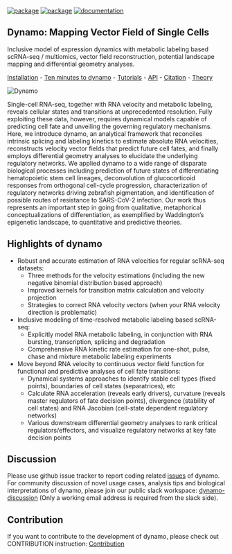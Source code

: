 [![package](https://github.com/aristoteleo/dynamo-release/workflows/Python%20package/badge.svg)](https://github.com/aristoteleo/dynamo-release/runs/950435412) [![package](https://github.com/aristoteleo/dynamo-release/workflows/Upload%20Python%20Package/badge.svg)](https://pypi.org/project/dynamo-release/) [![documentation](https://readthedocs.org/projects/dynamo-release/badge/?version=latest)](https://dynamo-release.readthedocs.io/en/latest/)
## **Dynamo**: Mapping Vector Field of Single Cells

Inclusive model of expression dynamics with metabolic labeling based scRNA-seq / multiomics, vector field reconstruction, potential landscape mapping and differential geometry analyses.

[Installation](https://dynamo-release.readthedocs.io/en/latest/ten_minutes_to_dynamo.html#how-to-install) - [Ten minutes to dynamo](https://dynamo-release.readthedocs.io/en/latest/ten_minutes_to_dynamo.html) - [Tutorials](https://dynamo-release.readthedocs.io/en/latest/zebrafish.html) - [API](https://dynamo-release.readthedocs.io/en/latest/API.html) - [Citation](https://github.com/aristoteleo/dynamo-release/wiki/Dynamo-workflow#citation) - [Theory](https://github.com/aristoteleo/dynamo-release/wiki/Dynamo-workflow#theory-behind-dynamo)

![Dynamo](https://user-images.githubusercontent.com/7456281/93838270-11d8da00-fc57-11ea-94de-d11b529731e1.png)

Single-cell RNA-seq, together with RNA velocity and metabolic labeling, reveals cellular states and transitions at unprecedented resolution. Fully exploiting these data, however, requires dynamical models capable of predicting cell fate and unveiling the governing regulatory mechanisms. Here, we introduce dynamo, an analytical framework that reconciles intrinsic splicing and labeling kinetics to estimate absolute RNA velocities, reconstructs velocity vector fields that predict future cell fates, and finally employs differential geometry analyses to elucidate the underlying regulatory networks. We applied dynamo to a wide range of disparate biological processes including prediction of future states of differentiating hematopoietic stem cell lineages, deconvolution of glucocorticoid responses from orthogonal cell-cycle progression, characterization of regulatory networks driving zebrafish pigmentation, and identification of possible routes of resistance to SARS-CoV-2 infection. Our work thus represents an important step in going from qualitative, metaphorical conceptualizations of differentiation, as exemplified by Waddington’s epigenetic landscape, to quantitative and predictive theories.

## Highlights of dynamo
* Robust and accurate estimation of RNA velocities for regular scRNA-seq datasets:
    * Three methods for the velocity estimations (including the new negative binomial distribution based approach)
    * Improved kernels for transition matrix calculation and velocity projection 
    * Strategies to correct RNA velocity vectors (when your RNA velocity direction is problematic) 
* Inclusive modeling of time-resolved metabolic labeling based scRNA-seq:
    * Explicitly model RNA metabolic labeling, in conjunction with RNA bursting, transcription, splicing and degradation
    * Comprehensive RNA kinetic rate estimation for one-shot, pulse, chase and mixture metabolic labeling experiments
* Move beyond RNA velocity to continuous vector field function for functional and predictive analyses of cell fate transitions:
    * Dynamical systems approaches to identify stable cell types (fixed points), boundaries of cell states (separatrices), etc
    * Calculate RNA acceleration (reveals early drivers), curvature (reveals master regulators of fate decision points), divergence (stability of cell states) and RNA Jacobian (cell-state dependent regulatory networks) 
    * Various downstream differential geometry analyses to rank critical regulators/effectors,  and visualize regulatory networks at key fate decision points    

## Discussion 
Please use github issue tracker to report coding related [issues](https://github.com/aristoteleo/dynamo-release/issues) of dynamo. For community discussion of novel usage cases, analysis tips and biological interpretations of dynamo, please join our public slack workspace: [dynamo-discussion](https://join.slack.com/t/dynamo-discussionhq/shared_invite/zt-itnzjdxs-PV~C3Hr9uOArHZcmv622Kg) (Only a working email address is required from the slack side).

## Contribution 
If you want to contribute to the development of dynamo, please check out CONTRIBUTION instruction: [Contribution](https://github.com/aristoteleo/dynamo-release/blob/master/CONTRIBUTING.md)
